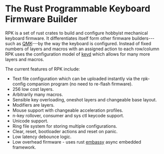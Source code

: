 # The Rust Programmable Keyboard Firmware Builder

RPK is a set of rust crates to build and configure hobbyist mechanical keyboard firmware. It
differentiates itself form other firmware builders---such as [QMK][1]---by the way the keyboard is
configured. Instead of fixed numbers of layers and macros with an assigned action to each row/column
RPK uses the configuration model of [keyd][2] which allows for many more layers and macros.

The current features of RPK include:

- Text file configuration which can be uploaded instantly via the rpk-config companion program (no
  need to re-flash firmware).
- 256 low cost layers.
- Arbitrarily many macros.
- Sensible key overloading, oneshot layers and changeable base layout.
- Modifiers are layers.
- Mouse support with changeable acceleration profiles.
- n-key rollover, consumer and sys ctl keycode support.
- Unicode support.
- Ring file system for storing multiple configurations.
- Clear, reset, bootloader actions and reset on panic.
- Low latency debounce logic.
- Low overhead firmware - uses rust [embassy][3] async embedded framework.

[1]: https://docs.qmk.fm/
[2]: https://github.com/rvaiya/keyd
[3]: https://embassy.dev
